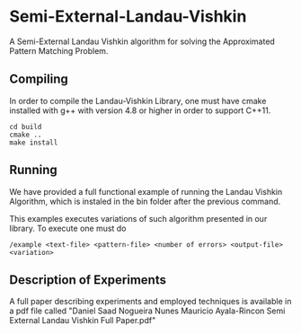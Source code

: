 # Semi-External-Landau-Vishkin
A Semi-External Landau Vishkin algorithm for solving the Approximated Pattern Matching Problem.


## Compiling
In order to compile the Landau-Vishkin Library, one must have cmake installed with g++ 
with version 4.8 or higher in order to support C++11.

```shell
cd build
cmake ..
make install
```

## Running 
We have provided a full functional example of running the Landau Vishkin Algorithm, which is instaled in the bin folder
after the previous command.

This examples executes  variations of such algorithm presented in our library.
To execute one must do
```shell
/example <text-file> <pattern-file> <number of errors> <output-file> <variation>
```

## Description of Experiments
A full paper describing experiments and employed techniques is available in a pdf file called
"Daniel Saad Nogueira Nunes Mauricio Ayala-Rincon Semi External Landau Vishkin Full Paper.pdf"
